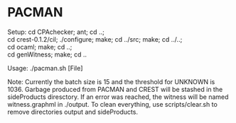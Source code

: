 # PACMAN

Setup: 
cd CPAchecker; ant; cd ..; \
cd crest-0.1.2/cil; ./configure; make; cd ../src; make; cd ../..; \
cd ocaml; make; cd ..; \
cd genWitness; make; cd ..

Usage: 
./pacman.sh [File]

Note: 
Currently the batch size is 15 and the threshold for UNKNOWN is 1036.
Garbage produced from PACMAN and CREST will be stashed in the sideProducts diresctory.
If an error was reached, the witness will be named witness.graphml in ./output.
To clean everything, use scripts/clear.sh to remove directories output and sideProducts.
